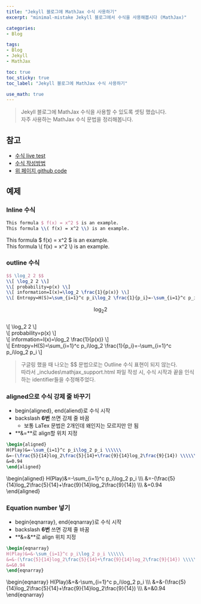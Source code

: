```yaml
---
title: "Jekyll 블로그에 MathJax 수식 사용하기"
excerpt: "minimal-mistake Jekyll 블로그에서 수식을 사용해봅시다 (MathJax)"

categories:
- Blog

tags:
- Blog
- Jekyll
- MathJax

toc: true
toc_sticky: true
toc_label: "Jekyll 블로그에 MathJax 수식 사용하기"

use_math: true
---
```


> Jekyll 블로그에 MathJax 수식을 사용할 수 있도록 셋팅 했습니다.  
> 자주 사용하는 MathJax 수식 문법을 정리해봅니다.

## 참고
- [수식 live test](https://www.mathjax.org/#demo)
- [수식 작성방법](https://ghdic.github.io/math/default/mathjax-%EB%AC%B8%EB%B2%95/)
- [위 페이지 github code](https://raw.githubusercontent.com/ghdic/ghdic.github.io/master/_posts/default/2020-02-01-mathjax-%EB%AC%B8%EB%B2%95.md)

## 예제
### Inline 수식
```latex
This formula $ f(x) = x^2 $ is an example.  
This formula \\( f(x) = x^2 \\) is an example.
```
This formula $ f(x) = x^2 $ is an example.  
This formula \\( f(x) = x^2 \\) is an example.

### outline 수식
```latex
$$ \log_2 2 $$  
\\[ \log_2 2 \\]  
\\[ probability=p(x) \\]  
\\[ information=I(x)=\log_2 \frac{1}{p(x)} \\] 
\\[ Entropy=H(S)=\sum_{i=1}^c p_i\log_2 \frac{1}{p_i}=-\sum_{i=1}^c p_i\log_2 p_i \\]
```
$$ \log_2 2 $$  
\\[ \log_2 2 \\]  
\\[ probability=p(x) \\]  
\\[ information=I(x)=\log_2 \frac{1}{p(x)} \\]  
\\[ Entropy=H(S)=\sum_{i=1}^c p_i\log_2 \frac{1}{p_i}=-\sum_{i=1}^c p_i\log_2 p_i \\]

> 구글링 했을 때 나오는 $$ 문법으로는 Outline 수식 표현이 되지 않는다.  
> 따라서 \_includes\mathjax_support.html 파일 작성 시, 수식 시작과 끝을 인식하는 identifier들을 수정해주었다.

### aligned으로 수식 강제 줄 바꾸기
- begin{aligned}, end{aliend}로 수식 시작
- backslash **6번** 쓰면 강제 줄 바꿈
  - 보통 LaTex 문법은 2개인데 왜인지는 모르지만 안 됨
- **&=**로 align할 위치 지정

```latex
\begin{aligned}
H(Play)&=-\sum_{i=1}^c p_i\log_2 p_i \\\\\\
&=-(\frac{5}{14}log_2\frac{5}{14}+\frac{9}{14}log_2\frac{9}{14}) \\\\\\
&=0.94
\end{aligned}
```
\begin{aligned}
H(Play)&=-\sum_{i=1}^c p_i\log_2 p_i \\\\\\
&=-(\frac{5}{14}log_2\frac{5}{14}+\frac{9}{14}log_2\frac{9}{14}) \\\\\\
&=0.94
\end{aligned}

### Equation number 넣기
- begin{eqnarray}, end{eqnarray}로 수식 시작
- backslash **6번** 쓰면 강제 줄 바꿈
- **&=&**로 align 위치 지정

```latex
\begin{eqnarray}
H(Play)&=&-\sum_{i=1}^c p_i\log_2 p_i \\\\\\
&=&-(\frac{5}{14}log_2\frac{5}{14}+\frac{9}{14}log_2\frac{9}{14}) \\\\\\
&=&0.94
\end{eqnarray}
```
\begin{eqnarray}
H(Play)&=&-\sum_{i=1}^c p_i\log_2 p_i \\\\\\
&=&-(\frac{5}{14}log_2\frac{5}{14}+\frac{9}{14}log_2\frac{9}{14}) \\\\\\
&=&0.94
\end{eqnarray}